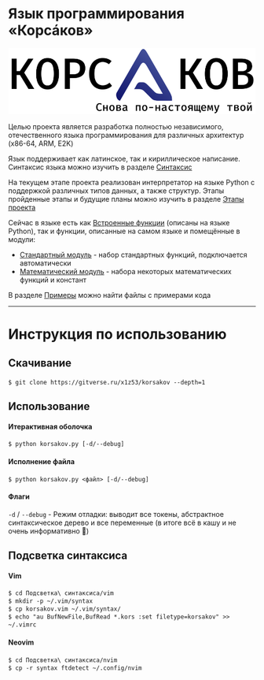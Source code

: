 # Язык программирования «Корсáков»

![Фирменный блок](/Документация/Фирменный%20блок.svg)

Целью проекта является разработка полностью независимого, отечественного языка программирования для различных архитектур (x86-64, ARM, E2K)

Язык поддерживает как латинское, так и кириллическое написание. Синтаксис языка можно изучить в разделе [Синтаксис](/Документация/Синтаксис.md)

На текущем этапе проекта реализован интерпретатор на языке Python с поддержкой различных типов данных, а также структур. Этапы пройденные этапы и будущие планы можно изучить в разделе [Этапы проекта](/Документация/Этапы%20проекта.md)

Сейчас в языке есть как [Встроенные функции](/Документация/Встроенные%20функции.md) (описаны на языке Python), так и функции, описанные на самом языке и помещённые в модули:
- [Стандартный модуль](/Документация/Стандартный%20модуль.md) - набор стандартных функций, подключается автоматически
- [Математический модуль](/Документация/Математический%20модуль.md) - набора некоторых математических функций и констант

В разделе [Примеры](/Примеры) можно найти файлы с примерами кода

---

# Инструкция по использованию

## Скачивание

```console
$ git clone https://gitverse.ru/x1z53/korsakov --depth=1
```

## Использование

#### Итерактивная оболочка

```console
$ python korsakov.py [-d/--debug]
```

#### Исполнение файла

```console
$ python korsakov.py <файл> [-d/--debug]
```

#### Флаги

`-d` / `--debug` - Режим отладки: выводит все токены, абстрактное синтаксическое дерево и все переменные (в итоге всё в кашу и не очень информативно 🙂)

## Подсветка синтаксиса

#### Vim

```console
$ cd Подсветка\ синтаксиса/vim
$ mkdir -p ~/.vim/syntax
$ cp korsakov.vim ~/.vim/syntax/
$ echo "au BufNewFile,BufRead *.kors :set filetype=korsakov" >> ~/.vimrc
```

#### Neovim

```console
$ cd Подсветка\ синтаксиса/nvim
$ cp -r syntax ftdetect ~/.config/nvim
```
